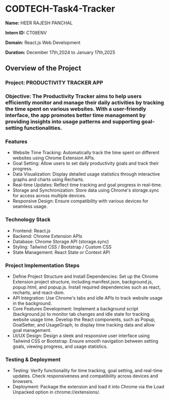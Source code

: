 # CODTECH-Task4-Tracker
**Name:** HEER RAJESH PANCHAL

**Intern ID:** CT08ENV

**Domain:** React.js Web Development

**Duration:** December 17th,2024 to January 17th,2025

## Overview of the Project

### Project: PRODUCTIVITY TRACKER APP

### Objective: The Productivity Tracker aims to help users efficiently monitor and manage their daily activities by tracking the time spent on various websites. With a user-friendly interface, the app promotes better time management by providing insights into usage patterns and supporting goal-setting functionalities.

### Features
- Website Time Tracking: Automatically track the time spent on different websites using Chrome Extension APIs.
- Goal Setting: Allow users to set daily productivity goals and track their progress.
- Data Visualization: Display detailed usage statistics through interactive graphs and charts using Recharts.
- Real-time Updates: Reflect time tracking and goal progress in real-time.
- Storage and Synchronization: Store data using Chrome's storage.sync for access across multiple devices.
- Responsive Design: Ensure compatibility with various devices for seamless usage.

### Technology Stack
- Frontend: React.js
- Backend: Chrome Extension APIs
- Database: Chrome Storage API (storage.sync)
- Styling: Tailwind CSS / Bootstrap / Custom CSS
- State Management: React State or Context API

### Project Implementation Steps
- Define Project Structure and Install Dependencies: Set up the Chrome Extension project structure, including manifest.json, background.js, popup.html, and popup.js. Install required dependencies such as react, recharts, and react-dom.
- API Integration: Use Chrome's tabs and idle APIs to track website usage in the background.
- Core Features Development: Implement a background script (background.js) to monitor tab changes and idle state for tracking website usage time. Develop the React components, such as Popup, GoalSetter, and UsageGraph, to display time tracking data and allow goal management.
- UI/UX Design: Design a sleek and responsive user interface using Tailwind CSS or Bootstrap. Ensure smooth navigation between setting goals, viewing progress, and usage statistics.

### Testing & Deployment

- Testing: Verify functionality for time tracking, goal setting, and real-time updates. Check responsiveness and compatibility across devices and browsers.
- Deployment: Package the extension and load it into Chrome via the Load Unpacked option in chrome://extensions/.
